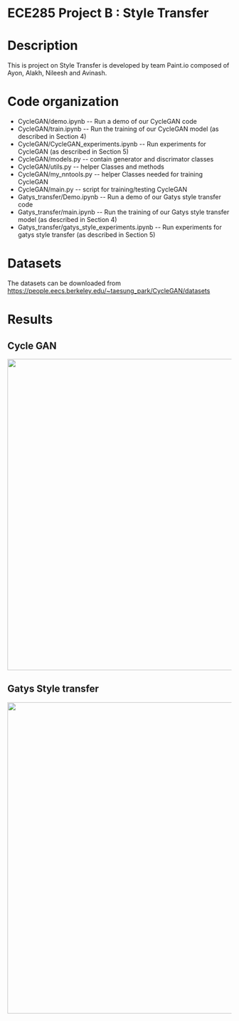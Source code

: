 # ECE285 Project B : Style Transfer
Description
===========
This is project on Style Transfer is developed by team Paint.io composed of Ayon, Alakh, Nileesh and Avinash.

Code organization
=================
* CycleGAN/demo.ipynb -- Run a demo of our CycleGAN code  
* CycleGAN/train.ipynb --  Run the training of our CycleGAN model (as described in Section 4)  
* CycleGAN/CycleGAN_experiments.ipynb -- Run experiments for CycleGAN (as described in Section 5)
* CycleGAN/models.py -- contain generator and discrimator classes
* CycleGAN/utils.py -- helper Classes and methods 
* CycleGAN/my_nntools.py -- helper Classes needed for training CycleGAN
* CycleGAN/main.py -- script for training/testing CycleGAN
* Gatys_transfer/Demo.ipynb -- Run a demo of our Gatys style transfer code  
* Gatys_transfer/main.ipynb --  Run the training of our Gatys style transfer model (as described in Section 4)  
* Gatys_transfer/gatys_style_experiments.ipynb -- Run experiments for gatys style transfer (as described in Section 5)

Datasets
========
The datasets can be downloaded from https://people.eecs.berkeley.edu/~taesung_park/CycleGAN/datasets

Results
========

## Cycle GAN

<img src="https://user-images.githubusercontent.com/28579156/70397521-c60abc00-19c7-11ea-9577-830353f390cb.png" width="700">

## Gatys Style transfer


<img src="https://user-images.githubusercontent.com/28579156/70397524-d02cba80-19c7-11ea-8c6d-698556e8e84c.png" width="700">
